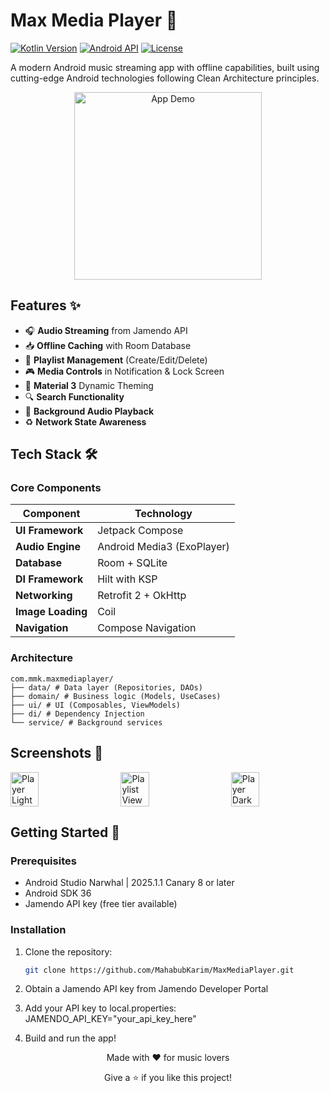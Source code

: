 # Max Media Player 🎵

[![Kotlin Version](https://img.shields.io/badge/Kotlin-1.9.0-blue.svg)](https://kotlinlang.org)
[![Android API](https://img.shields.io/badge/API-24%2B-brightgreen.svg)](https://developer.android.com/about/versions)
[![License](https://img.shields.io/badge/License-Apache%202.0-orange.svg)](https://opensource.org/licenses/Apache-2.0)

A modern Android music streaming app with offline capabilities, built using cutting-edge Android technologies following Clean Architecture principles.

<p align="center">
  <img src="screenshots/app_demo.gif" width="300" alt="App Demo">
</p>

## Features ✨

- 🎧 **Audio Streaming** from Jamendo API
- 📥 **Offline Caching** with Room Database
- 📑 **Playlist Management** (Create/Edit/Delete)
- 🎮 **Media Controls** in Notification & Lock Screen
- 🎨 **Material 3** Dynamic Theming
- 🔍 **Search Functionality**
- 🔄 **Background Audio Playback**
- ♻️ **Network State Awareness**

## Tech Stack 🛠️

### Core Components
| Component               | Technology                          |
|-------------------------|-------------------------------------|
| **UI Framework**        | Jetpack Compose                     |
| **Audio Engine**        | Android Media3 (ExoPlayer)          |
| **Database**           | Room + SQLite                       |
| **DI Framework**       | Hilt with KSP                       |
| **Networking**         | Retrofit 2 + OkHttp                 |
| **Image Loading**      | Coil                                |
| **Navigation**         | Compose Navigation                  |

### Architecture
```
com.mmk.maxmediaplayer/
├── data/ # Data layer (Repositories, DAOs)
├── domain/ # Business logic (Models, UseCases)
├── ui/ # UI (Composables, ViewModels)
├── di/ # Dependency Injection
└── service/ # Background services
```

## Screenshots 📱

<div style="display: flex; justify-content: space-between;">
  <img src="screenshots/player_light.png" width="30%" alt="Player Light">
  <img src="screenshots/playlist_view.png" width="30%" alt="Playlist View">
  <img src="screenshots/player_dark.png" width="30%" alt="Player Dark">
</div>

## Getting Started 🚀

### Prerequisites
- Android Studio Narwhal | 2025.1.1 Canary 8 or later
- Android SDK 36
- Jamendo API key (free tier available)

### Installation
1. Clone the repository:
   ```bash
   git clone https://github.com/MahabubKarim/MaxMediaPlayer.git
2. Obtain a Jamendo API key from Jamendo Developer Portal

3. Add your API key to local.properties: JAMENDO_API_KEY="your_api_key_here"
4. Build and run the app!
<div align="center"> <p>Made with ❤️ for music lovers</p> <p>Give a ⭐ if you like this project!</p> </div>
